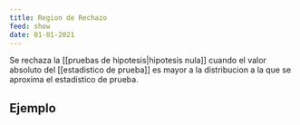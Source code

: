 ```yaml
---
title: Region de Rechazo
feed: show
date: 01-01-2021
---
```

Se rechaza la [[pruebas de hipotesis|hipotesis nula]] cuando el valor absoluto del [[estadistico de prueba]]  es mayor a la distribucion a la que se aproxima el estadistico de prueba.

## Ejemplo

